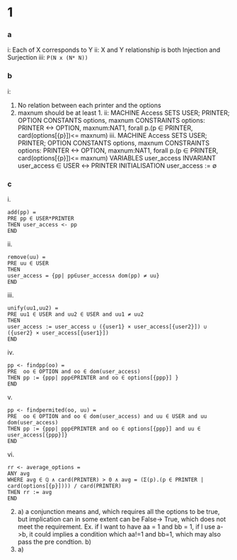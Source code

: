 # 1
### a
i: Each of X corresponds to Y 
ii: X and Y relationship is both Injection and Surjection 
iii: `P(N x (N* N))`
### b
i: 
1. No relation between each printer and the options
2. maxnum should be at least 1. 
ii: 
MACHINE Access
SETS USER; PRINTER; OPTION
CONSTANTS options, maxnum
CONSTRAINTS options: PRINTER <-> OPTION, maxnum:NAT1, forall p.(p ∈ PRINTER, card(options[{p}])<= maxnum)
iii. 
MACHINE Access
SETS USER; PRINTER; OPTION
CONSTANTS options, maxnum
CONSTRAINTS options: PRINTER <-> OPTION, maxnum:NAT1, forall p.(p ∈ PRINTER, card(options[{p}])<= maxnum)
VARIABLES user_access
INVARIANT user_access ∈ USER ↔ PRINTER
INITIALISATION user_access := ∅
### c
i. 
```
add(pp) = 
PRE pp ∈ USER*PRINTER
THEN user_access <- pp
END
```
ii. 
```
remove(uu) = 
PRE uu ∈ USER
THEN 
user_access = {pp| pp∈user_access∧ dom(pp) ≠ uu}
END
```
iii. 
```
unify(uu1,uu2) = 
PRE uu1 ∈ USER and uu2 ∈ USER and uu1 ≠ uu2
THEN 
user_access := user_access ∪ ({user1} × user_access[{user2}]) ∪ ({user2} × user_access[{user1}])
END
```
iv. 
```
pp <- findpp(oo) = 
PRE  oo ∈ OPTION and oo ∈ dom(user_access)
THEN pp := {ppp| ppp∈PRINTER and oo ∈ options[{ppp}] }
END
```
v. 
```
pp <- findpermited(oo, uu) = 
PRE  oo ∈ OPTION and oo ∈ dom(user_access) and uu ∈ USER and uu dom(user_access)
THEN pp := {ppp| ppp∈PRINTER and oo ∈ options[{ppp}] and uu ∈ user_access[{ppp}]}
END
```
vi. 
```
rr <- average_options = 
ANY avg 
WHERE avg ∈ ℚ ∧ card(PRINTER) > 0 ∧ avg = (Σ(p).(p ∈ PRINTER | card(options[{p}]))) / card(PRINTER) 
THEN rr := avg
END
```
2. a) a conjunction means and, which requires all the options to be true, but implication can in some extent can be False-> True, which does not meet the requirement. Ex. if I want to have aa = 1 and bb = 1, if I use a->b, it could implies a condition which aa!=1 and bb=1, which may also pass the pre condtion. 
	b) 
5. a) 
   